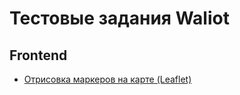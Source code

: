 # Тестовые задания Waliot

## Frontend

- [Отрисовка маркеров на карте (Leaflet)](tasks/frontend-marker-render.md)